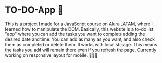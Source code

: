 # TO-DO-App 🚀
This is a project I made for a JavaScript course on Alura LATAM, where I learned how to manipulate the DOM. 
Basically, this website is a to-do list "app" where you can add the tasks you want to complete adding the desired date and time. You can add as many as you want, and also check them as completed or delete them.
It works with local storage. This means the tasks you add will remain there even if you refresh the page.
Currently working on responsive layout for mobile. 👩‍💻📲
